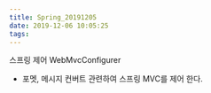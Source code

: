 ```yaml
---
title: Spring_20191205
date: 2019-12-06 10:05:25
tags: 
---
```






스프링 제어 
WebMvcConfigurer

- 포멧, 메시지 컨버트 관련하여 스프링 MVC를 제어 한다.
  



